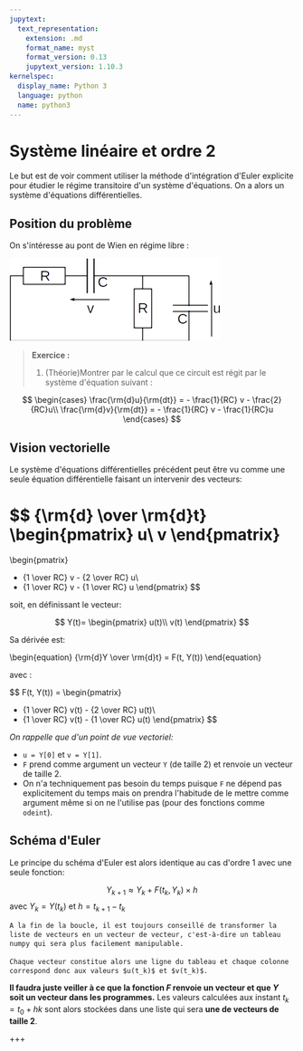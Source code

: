 ```yaml
---
jupytext:
  text_representation:
    extension: .md
    format_name: myst
    format_version: 0.13
    jupytext_version: 1.10.3
kernelspec:
  display_name: Python 3
  language: python
  name: python3
---
```


# Système linéaire et ordre 2
Le but est de voir comment utiliser la méthode d'intégration d'Euler explicite pour étudier le régime transitoire d'un système d'équations. On a alors un système d'équations différentielles. 

## Position du problème
On s'intéresse au pont de Wien en régime libre :

![Circuit de Wien](images/wien_circuit.png)

> __Exercice :__
> 1. (Théorie)Montrer par le calcul que ce circuit est régit par le système d'équation suivant :
>

$$
\begin{cases}
\frac{\rm{d}u}{\rm{dt}} = - \frac{1}{RC} v - \frac{2}{RC}u\\
\frac{\rm{d}v}{\rm{dt}} = - \frac{1}{RC} v - \frac{1}{RC}u
\end{cases}
$$

## Vision vectorielle
Le système d'équations différentielles précédent peut être vu comme une seule équation différentielle faisant un intervenir des vecteurs:
>
$$ {\rm{d} \over \rm{d}t}
\begin{pmatrix}
u\\
v
\end{pmatrix}
=
\begin{pmatrix}
- {1 \over RC} v - {2 \over RC} u\\
- {1 \over RC} v - {1 \over RC} u
\end{pmatrix}
$$

soit, en définissant le vecteur:

$$ Y(t)=
\begin{pmatrix}
u(t)\\
v(t)
\end{pmatrix}
$$

Sa dérivée est:

\begin{equation}
{\rm{d}Y \over \rm{d}t} = F(t, Y(t))
\end{equation}

avec :

$$ F(t, Y(t)) = 
\begin{pmatrix}
- {1 \over RC} v(t) - {2 \over RC} u(t)\\
- {1 \over RC} v(t) - {1 \over RC} u(t)
\end{pmatrix}
$$

_On rappelle que d'un point de vue vectoriel:_

* `u = Y[0]` et `v = Y[1]`.
* `F` prend comme argument un vecteur `Y` (de taille 2) et renvoie un vecteur de taille 2.
* On n'a techniquement pas besoin du temps puisque `F` ne dépend pas explicitement du temps mais on prendra l'habitude de le mettre comme argument même si on ne l'utilise pas (pour des fonctions comme `odeint`).

## Schéma d'Euler
Le principe du schéma d'Euler est alors identique au cas d'ordre 1 avec une seule fonction:

$$
Y_{k+1} \approx Y_k + F(t_k, Y_k) \times h
$$
avec $Y_{k} = Y(t_k)$ et $h = t_{k+1} - t_k$

```{sidebar} Tableau numpy
A la fin de la boucle, il est toujours conseillé de transformer la liste de vecteurs en un vecteur de vecteur, c'est-à-dire un tableau numpy qui sera plus facilement manipulable.

Chaque vecteur constitue alors une ligne du tableau et chaque colonne correspond donc aux valeurs $u(t_k)$ et $v(t_k)$.
```
__Il faudra juste veiller à ce que la fonction $F$ renvoie un vecteur et que $Y$ soit un vecteur dans les programmes.__ Les valeurs calculées aux instant $t_k = t_0 + hk$ sont alors stockées dans une liste qui sera __une de vecteurs de taille 2__.

+++

